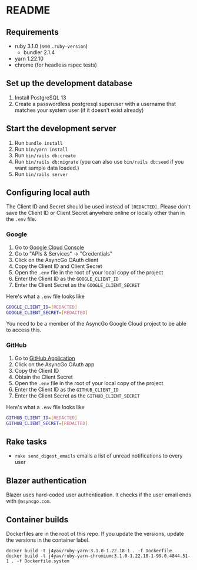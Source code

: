 # README

## Requirements

- ruby 3.1.0 (see `.ruby-version`)
  - bundler 2.1.4
- yarn 1.22.10
- chrome (for headless rspec tests)

## Set up the development database

1. Install PostgreSQL 13
1. Create a passwordless postgresql superuser with a username that matches your
   system user (if it doesn't exist already)

## Start the development server

1. Run `bundle install`
1. Run `bin/yarn install`
1. Run `bin/rails db:create`
1. Run `bin/rails db:migrate` (you can also use `bin/rails db:seed` if you want
   sample data loaded.)
1. Run `bin/rails server`

## Configuring local auth

The Client ID and Secret should be used instead of `[REDACTED]`. Please don't
save the Client ID or Client Secret anywhere online or locally other than in the
`.env` file.

### Google

1. Go to [Google Cloud Console](https://console.cloud.google.com/)
2. Go to "APIs & Services" -> "Credentials"
3. Click on the AsyncGo OAuth client
4. Copy the Client ID and Client Secret
5. Open the `.env` file in the root of your local copy of the project
6. Enter the Client ID as the `GOOGLE_CLIENT_ID`
7. Enter the Client Secret as the `GOOGLE_CLIENT_SECRET`

Here's what a `.env` file looks like

```bash
GOOGLE_CLIENT_ID=[REDACTED]
GOOGLE_CLIENT_SECRET=[REDACTED]
```

You need to be a member of the AsyncGo Google Cloud project to be able to access
this.

### GitHub

1. Go to
   [GitHub Application](https://github.com/organizations/async-go/settings/applications)
2. Click on the AsyncGo OAuth app
3. Copy the Client ID
4. Obtain the Client Secret
5. Open the `.env` file in the root of your local copy of the project
6. Enter the Client ID as the `GITHUB_CLIENT_ID`
7. Enter the Client Secret as the `GITHUB_CLIENT_SECRET`

Here's what a `.env` file looks like

```bash
GITHUB_CLIENT_ID=[REDACTED]
GITHUB_CLIENT_SECRET=[REDACTED]
```

## Rake tasks

- `rake send_digest_emails` emails a list of unread notifications to every user

## Blazer authentication

Blazer uses hard-coded user authentication. It checks if the user email ends
with `@asyncgo.com`.

## Container builds

Dockerfiles are in the root of this repo. If you update the versions, update the
versions in the container label.

```
docker build -t j4yav/ruby-yarn:3.1.0-1.22.18-1 . -f Dockerfile
docker build -t j4yav/ruby-yarn-chromium:3.1.0-1.22.18-1-99.0.4844.51-1 . -f Dockerfile.system
```
